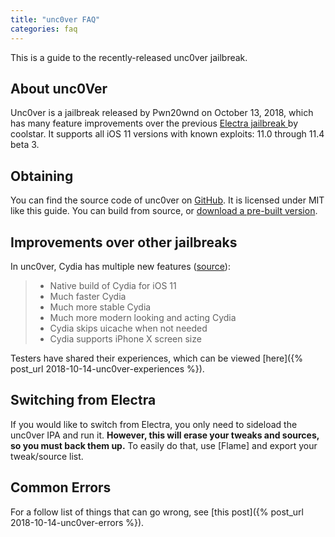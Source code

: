 ```yaml
---
title: "unc0ver FAQ"
categories: faq
---
```


This is a guide to the recently-released unc0ver jailbreak.

## About unc0Ver

Unc0ver is a jailbreak released by Pwn20wnd on October 13, 2018, which has many feature improvements over the previous [Electra jailbreak ](https://github.com/coolstar/electra1131) by coolstar. It supports all iOS 11 versions with known exploits: 11.0 through 11.4 beta 3.

## Obtaining

You can find the source code of unc0ver on [GitHub](https://github.com/pwn20wndstuff/Undecimus). It is licensed under MIT like this guide. You can build from source, or [download a pre-built version](https://github.com/pwn20wndstuff/Undecimus/raw/master/Resources/Undecimus.ipa).

## Improvements over other jailbreaks

In unc0ver, Cydia has multiple new features ([source](https://www.reddit.com/r/jailbreak/comments/9nwxei/release_unc0ver_the_most_advanced_jailbreak_tool/)):

> * Native build of Cydia for iOS 11
> * Much faster Cydia
> * Much more stable Cydia
> * Much more modern looking and acting Cydia
> * Cydia skips uicache when not needed
> * Cydia supports iPhone X screen size

Testers have shared their experiences, which can be viewed [here]({% post_url 2018-10-14-unc0ver-experiences %}).

## Switching from Electra

If you would like to switch from Electra, you only need to sideload the unc0ver IPA and run it. **However, this will erase your tweaks and sources, so you must back them up.** To easily do that, use [Flame] and export your tweak/source list.

## Common Errors

For a follow list of things that can go wrong, see [this post]({% post_url 2018-10-14-unc0ver-errors %}).
